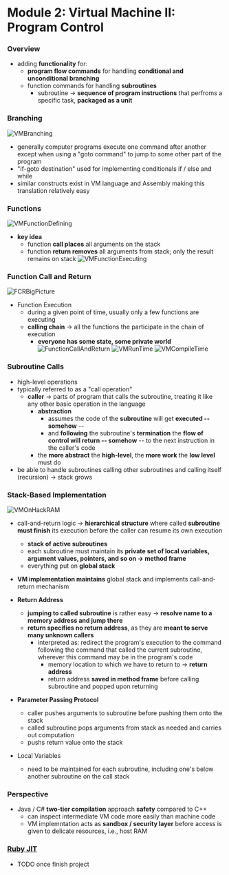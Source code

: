 # Module 2: Virtual Machine II: Program Control

### Overview
* adding **functionality** for:
  * **program flow commands** for handling **conditional and unconditional branching**
  * function commands for handling **subroutines**
    * subroutine -> **sequence of program instructions** that perfroms a specific task, **packaged as a unit**

### Branching
![VMBranching](./images/VMBranching.png)
* generally computer programs execute one command after another except when using a "goto command" to jump to some other part of the program
* "if-goto destination" used for implementing conditionals if / else and while
* similar constructs exist in VM language and Assembly making this translation relatively easy

### Functions
![VMFunctionDefining](./images/VMFunctionDefine.png)
* **key idea**
  * function **call places** all arguments on the stack
  * function **return removes** all arguments from stack; only the result remains on stack
![VMFunctionExecuting](./images/VMFunctionExecuting.png)

### Function Call and Return
![FCRBigPicture](./images/FCRBigPicture.png)
* Function Execution
  * during a given point of time, usually only a few functions are executing
  * **calling chain** -> all the functions the participate in the chain of execution
    * **everyone has some state, some private world**
![FunctionCallAndReturn](./images/FunctionCallAndReturn.png)
![VMRunTime](./images/VMRuntime.png)
![VMCompileTime](./images/VMCompileTime.png)

### Subroutine Calls
* high-level operations
* typically referred to as a "call operation"
  * **caller** -> parts of program that calls the subroutine, treating it like any other basic operation in the language
    * **abstraction**
      * assumes the code of the **subroutine** will get **executed -- somehow** --
      * and **following** the subroutine's **termination** the **flow of control will return -- somehow** -- to the next instruction in the caller's code
    * the **more abstract** the **high-level**, the **more work** the **low level** must do
* be able to handle subroutines calling other subroutines and calling itself (recursion) -> stack grows

### Stack-Based Implementation
![VMOnHackRAM](./images/VMOnHackRAM.png)
* call-and-return logic -> **hierarchical structure** where called **subroutine must finish** its execution before the caller can resume its own execution
  * **stack of active subroutines**
  * each subroutine must maintain its **private set of local variables, argument values, pointers, and so on -> method frame**
  * everything put on **global stack**
* **VM implementation maintains** global stack and implements call-and-return mechanism

* **Return Address**
  * **jumping to called subroutine** is rather easy -> **resolve name to a memory address and jump there**
  * **return specifies no return address**, as they are **meant to serve many unknown callers**
    * interpreted as: redirect the program's execution to the command following the command that called the current subroutine, wherever this command may be in the program's code
      * memory location to which we have to return to -> **return address**
      * return address **saved in method frame** before calling subroutine and popped upon returning

* **Parameter Passing Protocol**
  * caller pushes arguments to subroutine before pushing them onto the stack
  * called subroutine pops arguments from stack as needed and carries out computation
  * pushs return value onto the stack

* Local Variables
  * need to be maintained for each subroutine, including one's below another subroutine on the call stack

### Perspective
* Java / C# **two-tier compilation** approach **safety** compared to C++
  * can inspect intermediate VM code more easily than machine code
  * VM implemntation acts as **sandbox / security layer** before access is given to delicate resources, i.e., host RAM

### [Ruby JIT](https://www.youtube.com/watch?v=svtRUkD0ACg)
* TODO once finish project
